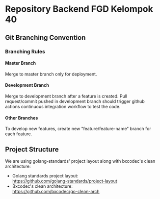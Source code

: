 # Repository Backend FGD Kelompok 40

## Git Branching Convention
### Branching Rules
#### Master Branch
Merge to master branch only for deployment.
#### Development Branch
Merge to development branch after a feature is created. Pull request/commit pushed in development branch should trigger github actions continuous integration workflow to test the code.
#### Other Branches
To develop new features, create new "feature/feature-name" branch for each feature.

## Project Structure
We are using golang-standards' project layout along with bxcodec's clean architecture:<br />
- Golang standards project layout:<br />
  https://github.com/golang-standards/project-layout<br />
- Bxcodec's clean architecture:<br />
  https://github.com/bxcodec/go-clean-arch<br />